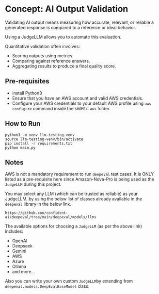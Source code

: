 # Concept: AI Output Validation

Validating AI output means measuring how accurate, relevant, or reliable a generated response is compared to a reference or ideal behavior.

Using a JudgeLLM allows you to automate this evaluation.

Quantitative validation often involves:
- Scoring outputs using metrics.
- Comparing against reference answers.
- Aggregating results to produce a final quality score.

## Pre-requisites
- Install Python3
- Ensure that you have an AWS account and valid AWS credentials.
- Configure your AWS credentials to your default AWS profile using `aws configure` command inside the `$HOME/.aws` folder.

## How to Run

```
python3 -m venv llm-testing-venv
source llm-testing-venv/bin/activate
pip install -r requirements.txt
python main.py
```

## Notes
AWS is not a mandatory requirement to run `deepeval` test cases.
It is ONLY listed as a pre-requisite here since Amazon-Nova-Pro is being used as the `JudgeLLM` during this project.

You may select any LLM (which can be trusted as reliable) as your JudgeLLM, by using the below list of classes already available in the `deepeval` library in the below link.
```
https://github.com/confident-ai/deepeval/tree/main/deepeval/models/llms
```
The available options for choosing a `JudgeLLM` (as per the above link) includes:
- OpenAI
- Deepseek
- Gemini
- AWS
- Azure
- Ollama
- and more...

Also you can write your own custom `JudgeLLM`by extending from `deepeval.models.DeepEvalBaseModel` class.
